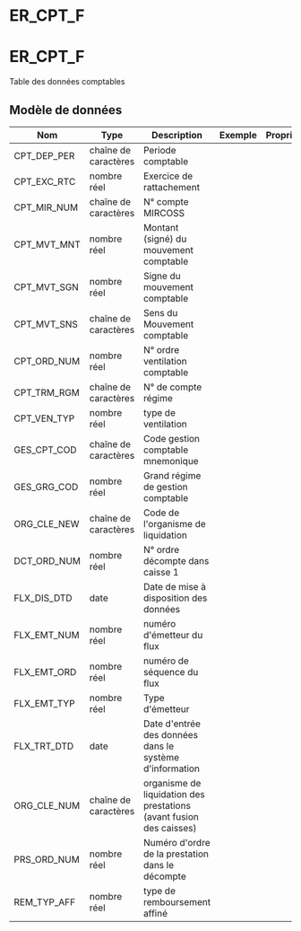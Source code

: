 # ER_CPT_F

<!-- ATTENTION : Ne pas supprimer ou modifier la ligne ci-dessous -->
# ER_CPT_F

Table des données comptables


## Modèle de données

|Nom|Type|Description|Exemple|Propriétés|
|-|-|-|-|-|
|CPT_DEP_PER|chaîne de caractères|Periode comptable|||
|CPT_EXC_RTC|nombre réel|Exercice de rattachement|||
|CPT_MIR_NUM|chaîne de caractères|N° compte MIRCOSS|||
|CPT_MVT_MNT|nombre réel|Montant (signé) du mouvement comptable|||
|CPT_MVT_SGN|nombre réel|Signe du mouvement comptable|||
|CPT_MVT_SNS|chaîne de caractères|Sens du Mouvement comptable|||
|CPT_ORD_NUM|nombre réel|N° ordre ventilation comptable|||
|CPT_TRM_RGM|chaîne de caractères|N° de compte régime|||
|CPT_VEN_TYP|nombre réel|type de ventilation|||
|GES_CPT_COD|chaîne de caractères|Code gestion comptable mnemonique|||
|GES_GRG_COD|nombre réel|Grand régime de gestion comptable|||
|ORG_CLE_NEW|chaîne de caractères|Code de l'organisme de liquidation|||
|DCT_ORD_NUM|nombre réel|N° ordre décompte dans caisse                      1|||
|FLX_DIS_DTD|date|Date de mise à disposition des données|||
|FLX_EMT_NUM|nombre réel|numéro d'émetteur du flux|||
|FLX_EMT_ORD|nombre réel|numéro de séquence du flux|||
|FLX_EMT_TYP|nombre réel|Type d'émetteur|||
|FLX_TRT_DTD|date|Date d'entrée des données dans le système d'information|||
|ORG_CLE_NUM|chaîne de caractères|organisme de liquidation des prestations (avant fusion des caisses)|||
|PRS_ORD_NUM|nombre réel|Numéro d'ordre de la prestation dans le décompte|||
|REM_TYP_AFF|nombre réel|type de remboursement affiné|||

<!-- ATTENTION : Ne pas supprimer ou modifier la ligne ci-dessus -->
